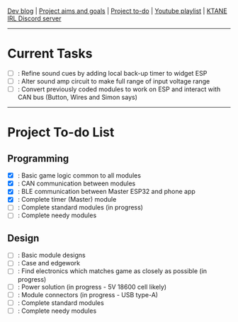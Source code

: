 [Dev blog](devblog.md) | [Project aims and goals](goals.md) | [Project to-do](todo.md) | [Youtube playlist](https://www.youtube.com/watch?v=8m7peVlW2mE&list=PLJqFvAhkcSkkks42zClG5WlvO1khFZCKK) | [KTANE IRL Discord server](https://discord.com/channels/711013430575890432)

---

# Current Tasks

- [ ] : Refine sound cues by adding local back-up timer to widget ESP
- [ ] : Alter sound amp circuit to make full range of input voltage range
- [ ] : Convert previously coded modules to work on ESP and interact with CAN bus (Button, Wires and Simon says)

---

# Project To-do List

## Programming

- [x] : Basic game logic common to all modules
- [x] : CAN communication between modules
- [x] : BLE communication between Master ESP32 and phone app
- [x] : Complete timer (Master) module
- [ ] : Complete standard modules (in progress)
- [ ] : Complete needy modules

## Design

- [ ] : Basic module designs
- [ ] : Case and edgework
- [ ] : Find electronics which matches game as closely as possible (in progress)
- [ ] : Power solution (in progress - 5V 18600 cell likely)
- [ ] : Module connectors (in progress - USB type-A)
- [ ] : Complete standard modules
- [ ] : Complete needy modules
